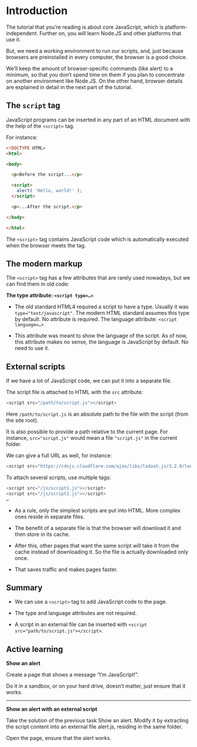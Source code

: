 # Introduction

The tutorial that you’re reading is about core JavaScript, which is platform-independent. Further on, you will learn Node.JS and other platforms that use it.

But, we need a working environment to run our scripts, and, just because browsers are preinstalled in every computer, the browser is a good choice.

We’ll keep the amount of browser-specific commands (like alert) to a minimum, so that you don’t spend time on them if you plan to concentrate on another environment like Node.JS. On the other hand, browser details are explained in detail in the next part of the tutorial.

## The `script` tag

JavaScript programs can be inserted in any part of an HTML document with the help of the `<script>` tag.

For instance:

```HTML
<!DOCTYPE HTML>
<html>

<body>

  <p>Before the script...</p>

  <script>
    alert( 'Hello, world!' );
  </script>

  <p>...After the script.</p>

</body>

</html>
```

The `<script>` tag contains JavaScript code which is automatically executed when the browser meets the tag.

## The modern markup

The `<script>` tag has a few attributes that are rarely used nowadays, but we can find them in old code:

<strong>The type attribute: `<script type=…>`</strong>

* The old standard HTML4 required a script to have a type. Usually it was `type="text/javascript"`. The modern HTML standard assumes this type by default. No attribute is required.
The language attribute: `<script language=…>`

* This attribute was meant to show the language of the script. As of now, this attribute makes no sense, the language is JavaScript by default. No need to use it.

## External scripts

If we have a lot of JavaScript code, we can put it into a separate file.

The script file is attached to HTML with the `src` attribute:

```JavaScript
<script src="/path/to/script.js"></script>
```

Here `/path/to/script.js` is an absolute path to the file with the script (from the site root).

It is also possible to provide a path relative to the current page. For instance, `src="script.js"` would mean a file `"script.js"` in the current folder.

We can give a full URL as well, for instance:

```JavaScript
<script src="https://cdnjs.cloudflare.com/ajax/libs/lodash.js/3.2.0/lodash.js"></script>
```

To attach several scripts, use multiple tags:

```JavaScript
<script src="/js/script1.js"></script>
<script src="/js/script2.js"></script>
…
```
* As a rule, only the simplest scripts are put into HTML. More complex ones reside in separate files.

* The benefit of a separate file is that the browser will download it and then store in its cache.

* After this, other pages that want the same script will take it from the cache instead of downloading it. So the file is actually downloaded only once.

* That saves traffic and makes pages faster.

## Summary

* We can use a `<script>` tag to add JavaScript code to the page.

* The type and language attributes are not required.

* A script in an external file can be inserted with `<script src="path/to/script.js"></script>`.

## Active learning

<strong>Show an alert</strong>

Create a page that shows a message “I’m JavaScript!”.

Do it in a sandbox, or on your hard drive, doesn’t matter, just ensure that it works.

<hr>

<strong>Show an alert with an external script</strong>

Take the solution of the previous task Show an alert. Modify it by extracting the script content into an external file alert.js, residing in the same folder.

Open the page, ensure that the alert works.
